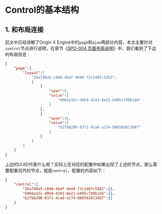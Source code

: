 # Control的基本结构

## 1. 和布局连接

前文中已经讲解了Origin X Engine中的`page`和`ajax`两部分内容，本文主要针对`control`节点进行说明，在章节《[SPO-004 页面布局说明](/specification/3-origin-xgui-fan/spo-004-ye-mian-bu-ju-shuo-ming.md)》中，我们看到了下边的布局信息：

```json
{
    "page":{
        "layout":[
            "2ba7d8a5-c840-4bdf-9449-72c1407c5262",
            [
                {
                    "span":8,
                    "value":[
                        "6066a32c-d0b4-4243-8e21-b495cf49b1d4"
                    ]
                },
                {
                    "span":16,
                    "value":[
                        "b2fbb200-0371-4ca0-a174-080562613087"
                    ]
                }
            ]
        ]
    }
}
```

上边的UUID代表什么呢？实际上在对应的配置中如果出现了上述的节点，那么需要配置另外的节点，就是`control`，配置的内容如下：

```json
{
    "control":{
        "2ba7d8a5-c840-4bdf-9449-72c1407c5262":{},
        "6066a32c-d0b4-4243-8e21-b495cf49b1d4":{},
        "b2fbb200-0371-4ca0-a174-080562613087":{}
    }
}
```




